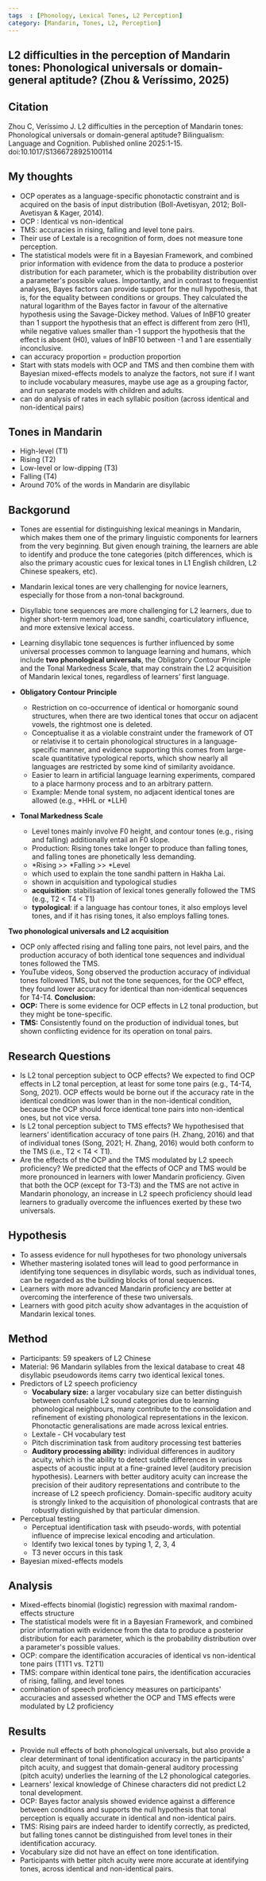 ```yaml
---
tags  : [Phonology, Lexical Tones, L2 Perception]
category: [Mandarin, Tones, L2, Perception]
---
```

## L2 difficulties in the perception of Mandarin tones: Phonological universals or domain-general aptitude? (Zhou & Veríssimo, 2025)

## Citation 
Zhou C, Veríssimo J. L2 difficulties in the perception of Mandarin tones: Phonological universals or domain-general aptitude? Bilingualism: Language and Cognition. Published online 2025:1-15. doi:10.1017/S1366728925100114

## My thoughts
- OCP operates as a language-specific phonotactic constraint and is acquired on the basis of input distribution (Boll-Avetisyan, 2012; Boll-Avetisyan & Kager, 2014).
- OCP : Identical vs non-identical
- TMS: accuracies in rising, falling and level tone pairs.
- Their use of Lextale is a recognition of form, does not measure tone perception.
- The statistical models were fit in a Bayesian Framework, and combined prior information with evidence from the data to produce a posterior distribution for each parameter, which is the probability distribution over a parameter's possible values. Importantly, and in contrast to frequentist analyses, Bayes factors can provide support for the null hypothesis, that is, for the equality between conditions or groups. They calculated the natural logarithm of the Bayes factor in favour of the alternative hypothesis using the Savage-Dickey method. Values of InBF10 greater than 1 support the hypothesis that an effect is different from zero (H1), while negative values smaller than -1 support the hypothesis that the effect is absent (H0), values of InBF10 between -1 and 1 are essentially inconclusive.
- can accuracy proportion = production proportion
- Start with stats models with OCP and TMS and then combine them with Bayesian mixed-effects models to analyze the factors, not sure if I want to include vocabulary measures, maybe use age as a grouping factor, and run separate models with children and adults.
- can do analysis of rates in each syllabic position (across identical and non-identical pairs)


## Tones in Mandarin 
- High-level (T1)
- Rising (T2)
- Low-level or low-dipping (T3)
- Falling (T4)
- Around 70% of the words in Mandarin are disyllabic
  
## Backgorund 
- Tones are essential for distinguishing lexical meanings in Mandarin, which makes them one of the primary linguistic components for learners from the very beginning. But given enough training, the learners are able to identify and produce the tone categories (pitch differences, which is also the primary acoustic cues for lexical tones in L1 English children, L2 Chinese speakers, etc).

- Mandarin lexical tones are very challenging for novice learners, especially for those from a non-tonal background. 
- Disyllabic tone sequences are more challenging for L2 learners, due to higher short-term memory load, tone sandhi, coarticulatory influence, and more extensive lexical access.

- Learning disyllabic tone sequences is further influenced by some universal processes common to language learning and humans, which include **two phonological universals**, the Obligatory Contour Principle and the Tonal Markedness Scale, that may constrain the L2 acquisition of Mandarin lexical tones, regardless of learners’ first language.
- **Obligatory Contour Principle**
  -  Restriction on co-occurrence of identical or homorganic sound structures, when there are two identical tones that occur on adjacent vowels, the rightmost one is deleted.
  -  Conceptualise it as a violable constraint under the framework of OT or relativise it to certain phonological structures in a language-specific manner, and evidence supporting this comes from large-scale quantitative typological reports, which show nearly all languages are restricted by some kind of similarity avoidance. 
  -  Easier to learn in artificial language learning experiments, compared to a place harmony process and to an arbitrary pattern.
  -  Example: Mende tonal system, no adjacent identical tones are allowed (e.g., *HHL or *LLH)
- **Tonal Markedness Scale**
  - Level tones mainly involve F0 height, and contour tones (e.g., rising and falling) additionally entail an F0 slope.
  - Production: Rising tones take longer to produce than falling tones, and falling tones are phonetically less demanding.
  - *Rising >> *Falling >> *Level
  - which used to explain the tone sandhi pattern in Hakha Lai.
  - shown in acquisition and typological studies
  - **acquisition**: stabilisation of lexical tones generally followed the TMS (e.g., T2 < T4 < T1)
  - **typological**: if a language has contour tones, it also employs level tones, and if it has rising tones, it also employs falling tones.
 
**Two phonological universals and L2 acquisition**
- OCP only affected rising and falling tone pairs, not level pairs, and the production accuracy of both identical tone sequences and individual tones followed the TMS.
- YouTube videos, Song observed the production accuracy of individual tones followed TMS, but not the tone sequences, for the OCP effect, they found lower accuracy for identical than non-identical sequences for T4-T4.
**Conclusion:**
- **OCP:** There is some evidence for OCP effects in L2 tonal production, but they might be tone-specific.
- **TMS:** Consistently found on the production of individual tones, but shown conflicting evidence for its operation on tonal pairs.

## Research Questions 
- Is L2 tonal perception subject to OCP effects? We expected to find OCP effects in L2 tonal perception, at least for some tone pairs (e.g., T4-T4, Song, 2021). OCP effects would be borne out if the accuracy rate in the identical condition was lower than in the non-identical condition, because the OCP should force identical tone pairs into non-identical ones, but not vice versa.
- Is L2 tonal perception subject to TMS effects? We hypothesised that learners’ identification accuracy of tone pairs (H. Zhang, 2016) and that of individual tones (Song, 2021; H. Zhang, 2016) would both conform to the TMS (i.e., T2 < T4 < T1).
- Are the effects of the OCP and the TMS modulated by L2 speech proficiency? We predicted that the effects of OCP and TMS would be more pronounced in learners with lower Mandarin proficiency. Given that both the OCP (except for T3-T3) and the TMS are not active in Mandarin phonology, an increase in L2 speech proficiency should lead learners to gradually overcome the influences exerted by these two universals.

## Hypothesis 
- To assess evidence for null hypotheses for two phonology universals
- Whether mastering isolated tones will lead to good performance in identifying tone sequences in disyllabic words, such as individual tones, can be regarded as the building blocks of tonal sequences.
- Learners with more advanced Mandarin proficiency are better at overcoming the interference of these two universals.
- Learners with good pitch acuity show advantages in the acquistion of Mandarin lexical tones.

## Method
- Participants: 59 speakers of L2 Chinese
- Material: 96 Mandarin syllables from the lexical database to creat 48 disyllabic pseudowords items carry two identical lexical tones.
- Predictors of L2 speech proficiency
  -  **Vocabulary size:** a larger vocabulary size can better distinguish between confusable L2 sound categories due to learning phonological neighbours, many contribute to the consolidation and refinement of existing phonological representations in the lexicon. Phonotactic generalisations are made across lexical entries.
  -  Lextale - CH vocabulary test
  -   Pitch discrimination task from auditory processing test batteries 
  -  **Auditory processing ability:** individual differences in auditory acuity, which is the ability to detect subtle differences in various aspects of acoustic input at a fine-grained level (auditory precision hypothesis). Learners with better auditory acuity can increase the precision of their auditory representations and contribute to the increase of L2 speech proficiency. Domain-specific auditory acuity is strongly linked to the acquisition of phonological contrasts that are robustly distinguished by that particular dimension.
- Perceptual testing
  - Perceptual identification task with pseudo-words, with potential influence of imprecise lexical encoding and articulation.
  - Identify two lexical tones by typing 1, 2, 3, 4
  - T3 never occurs in this task
- Bayesian mixed-effects models

## Analysis 
- Mixed-effects binomial (logistic) regression with maximal random-effects structure
- The statistical models were fit in a Bayesian Framework, and combined prior information with evidence from the data to produce a posterior distribution for each parameter, which is the probability distribution over a parameter's possible values.
- OCP: compare the identification accuracies of identical vs non-identical tone pairs (T1T1 vs. T2T1)
- TMS: compare within identical tone pairs, the identification accuracies of rising, falling, and level tones
- combination of speech proficiency measures on participants' accuracies and assessed whether the OCP and TMS effects were modulated by L2 proficiency


## Results
- Provide null effects of both phonological universals, but also provide a clear determinant of tonal identification accuracy in the participants' pitch acuity, and suggest that domain-general auditory processing (pitch acuity) underlies the learning of the L2 phonological categories.
- Learners' lexical knowledge of Chinese characters did not predict L2 tonal development.
- OCP: Bayes factor analysis showed evidence against a difference between conditions and supports the null hypothesis that tonal perception is equally accurate in identical and non-identical pairs.
- TMS: Rising pairs are indeed harder to identify correctly, as predicted, but falling tones cannot be distinguished from level tones in their identification accuracy.
- Vocabulary size did not have an effect on tone identification.
- Participants with better pitch acuity were more accurate at identifying tones, across identical and non-identical pairs. 

